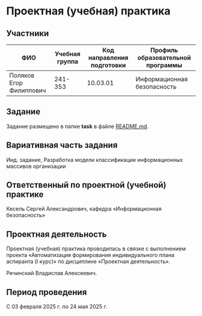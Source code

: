 # Проектная (учебная) практика
## Участники
| ФИО | Учебная группа | Код направления подготовки | Профиль образовательной программы |
| ------------- | ------------- | ------------- | --- |
| Поляков Егор Филиппович | 241-353 | 10.03.01 | Информационная безопасность |
## Задание

Задание размещено в папке **task** в файле [README.md](task/README.md).

## Вариативная часть задания

Инд. задание, Разработка модели классификации информационных массивов организации

## Ответственный по проектной (учебной) практике

Кесель Сергей Александрович, кафедра «Информационная безопасность»

## Проектная деятельность

Проектная (учебная) практика проводилась в связке с выполнением проекта «Автоматизация формирования индивидуального плана аспиранта (I курс)» по дисциплине «Проектная деятельность».

Речинский Владислав Алексеевич.

## Период проведения

С 03 февраля 2025 г. по 24 мая 2025 г.
